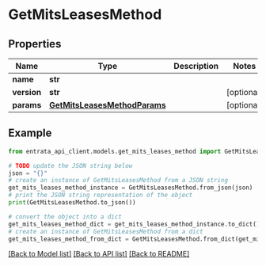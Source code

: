 # GetMitsLeasesMethod


## Properties

Name | Type | Description | Notes
------------ | ------------- | ------------- | -------------
**name** | **str** |  | 
**version** | **str** |  | [optional] 
**params** | [**GetMitsLeasesMethodParams**](GetMitsLeasesMethodParams.md) |  | [optional] 

## Example

```python
from entrata_api_client.models.get_mits_leases_method import GetMitsLeasesMethod

# TODO update the JSON string below
json = "{}"
# create an instance of GetMitsLeasesMethod from a JSON string
get_mits_leases_method_instance = GetMitsLeasesMethod.from_json(json)
# print the JSON string representation of the object
print(GetMitsLeasesMethod.to_json())

# convert the object into a dict
get_mits_leases_method_dict = get_mits_leases_method_instance.to_dict()
# create an instance of GetMitsLeasesMethod from a dict
get_mits_leases_method_from_dict = GetMitsLeasesMethod.from_dict(get_mits_leases_method_dict)
```
[[Back to Model list]](../README.md#documentation-for-models) [[Back to API list]](../README.md#documentation-for-api-endpoints) [[Back to README]](../README.md)


